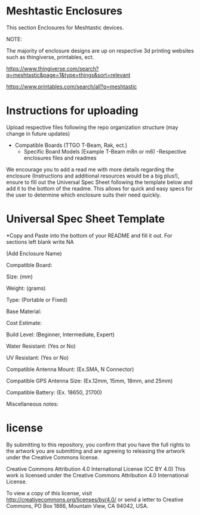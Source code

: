 # Meshtastic Enclosures
This section Enclosures for Meshtastic devices.

NOTE:

The majority of enclosure designs are up on respective 3d printing websites such as thingiverse, printables, ect.

https://www.thingiverse.com/search?q=meshtastic&page=1&type=things&sort=relevant

https://www.printables.com/search/all?q=meshtastic

# Instructions for uploading

Upload respective files following the repo organization structure (may change in future updates)

- Compatible Boards (TTGO T-Beam, Rak, ect.)
  - Specific Board Models (Example T-Beam m8n or m6)
    -Respective enclosures files and readmes

We encourage you to add a read me with more details regarding the enclosure (Instructions and additional resources would be a big plus!), ensure to fill out the Universal Spec Sheet following the template below and add it to the bottom of the readme. This allows for quick and easy specs for the user to determine which enclosure suits their need quickly.


    
# Universal Spec Sheet Template

*Copy and Paste into the bottom of your README and fill it out. For sections left blank write NA

(Add Enclosure Name)

Compatible Board: 

Size: (mm) 

Weight: (grams)

Type: (Portable or Fixed)

Base Material:

Cost Estimate:

Build Level: (Beginner, Intermediate, Expert)

Water Resistant: (Yes or No)

UV Resistant: (Yes or No)

Compatible Antenna Mount: (Ex.SMA, N Connector)

Compatible GPS Antenna Size:  (Ex.12mm, 15mm, 18mm, and 25mm)

Compatible Battery: (Ex. 18650, 21700)

Miscellaneous notes:




# license
By submitting to this repository, you confirm that you have the full rights to the artwork you are submitting and are agreeing to releasing the artwork under the Creative Commons license.

Creative Commons Attribution 4.0 International License (CC BY 4.0)
This work is licensed under the Creative Commons Attribution 4.0 International License.

To view a copy of this license, visit http://creativecommons.org/licenses/by/4.0/ or send a letter to Creative Commons, PO Box 1866, Mountain View, CA 94042, USA.


